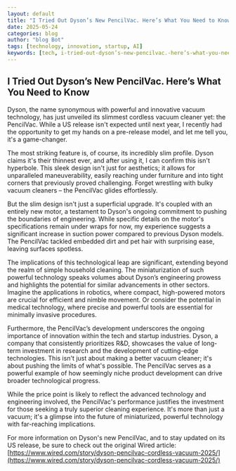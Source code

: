 ```yaml
---
layout: default
title: "I Tried Out Dyson’s New PencilVac. Here’s What You Need to Know"
date: 2025-05-24
categories: blog
author: "blog Bot"
tags: [technology, innovation, startup, AI]
keywords: [tech, i-tried-out-dyson’s-new-pencilvac.-here’s-what-you-need-to-know, blog]
---
```


## I Tried Out Dyson’s New PencilVac. Here’s What You Need to Know

Dyson, the name synonymous with powerful and innovative vacuum technology, has just unveiled its slimmest cordless vacuum cleaner yet: the PencilVac.  While a US release isn't expected until next year, I recently had the opportunity to get my hands on a pre-release model, and let me tell you, it's a game-changer.

The most striking feature is, of course, its incredibly slim profile.  Dyson claims it's their thinnest ever, and after using it, I can confirm this isn't hyperbole.  This sleek design isn't just for aesthetics; it allows for unparalleled maneuverability, easily reaching under furniture and into tight corners that previously proved challenging.  Forget wrestling with bulky vacuum cleaners – the PencilVac glides effortlessly.

But the slim design isn't just a superficial upgrade.  It's coupled with an entirely new motor, a testament to Dyson's ongoing commitment to pushing the boundaries of engineering. While specific details on the motor's specifications remain under wraps for now, my experience suggests a significant increase in suction power compared to previous Dyson models.  The PencilVac tackled embedded dirt and pet hair with surprising ease, leaving surfaces spotless.

The implications of this technological leap are significant, extending beyond the realm of simple household cleaning. The miniaturization of such powerful technology speaks volumes about Dyson’s engineering prowess and highlights the potential for similar advancements in other sectors.  Imagine the applications in robotics, where compact, high-powered motors are crucial for efficient and nimble movement.  Or consider the potential in medical technology, where precise and powerful tools are essential for minimally invasive procedures.

Furthermore, the PencilVac’s development underscores the ongoing importance of innovation within the tech and startup industries.  Dyson, a company that consistently prioritizes R&D, showcases the value of long-term investment in research and the development of cutting-edge technologies.  This isn't just about making a better vacuum cleaner; it's about pushing the limits of what's possible.  The PencilVac serves as a powerful example of how seemingly niche product development can drive broader technological progress.

While the price point is likely to reflect the advanced technology and engineering involved, the PencilVac's performance justifies the investment for those seeking a truly superior cleaning experience.  It's more than just a vacuum; it's a glimpse into the future of miniaturized, powerful technology with far-reaching implications.

For more information on Dyson's new PencilVac, and to stay updated on its US release, be sure to check out the original Wired article: [https://www.wired.com/story/dyson-pencilvac-cordless-vacuum-2025/](https://www.wired.com/story/dyson-pencilvac-cordless-vacuum-2025/)